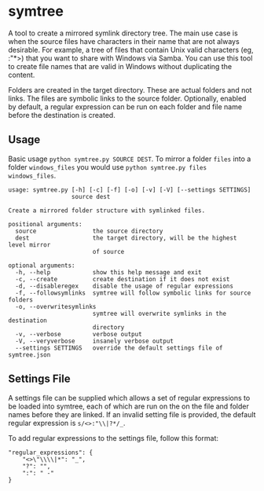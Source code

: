 symtree
=======

A tool to create a mirrored symlink directory tree. The main use case is when the source files have characters in their name that are not always desirable. For example, a tree of files that contain Unix valid characters (eg, :"*>) that you want to share with Windows via Samba. You can use this tool to create file names that are valid in Windows without duplicating the content.

Folders are created in the target directory. These are actual folders and not links. The files are symbolic links to the source folder. Optionally, enabled by default, a regular expression can be run on each folder and file name before the destination is created.

Usage
-----

Basic usage `python symtree.py SOURCE DEST`. To mirror a folder `files` into a folder `windows_files` you would use `python symtree.py files windows_files`.

    usage: symtree.py [-h] [-c] [-f] [-o] [-v] [-V] [--settings SETTINGS]
                      source dest

    Create a mirrored folder structure with symlinked files.

    positional arguments:
      source                the source directory
      dest                  the target directory, will be the highest level mirror
                            of source

    optional arguments:
      -h, --help            show this help message and exit
      -c, --create          create destination if it does not exist
      -d, --disableregex    disable the usage of regular expressions
      -f, --followsymlinks  symtree will follow symbolic links for source folders
      -o, --overwritesymlinks
                            symtree will overwrite symlinks in the destination
                            directory
      -v, --verbose         verbose output
      -V, --veryverbose     insanely verbose output
      --settings SETTINGS   override the default settings file of symtree.json

Settings File
-------------

A settings file can be supplied which allows a set of regular expressions to be loaded into symtree, each of which are run on the on the file and folder names before they are linked. If an invalid setting file is provided, the default regular expression is `s/<>:"\\|?*/_`.

To add regular expressions to the settings file, follow this format:

    "regular_expressions": {
        "<>\"\\\\|*": "_",
        "?": "",
        ":": " -"
    }
